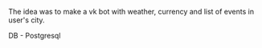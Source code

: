 The idea was to make a vk bot with weather, currency and list of events in user's city.

DB - Postgresql
